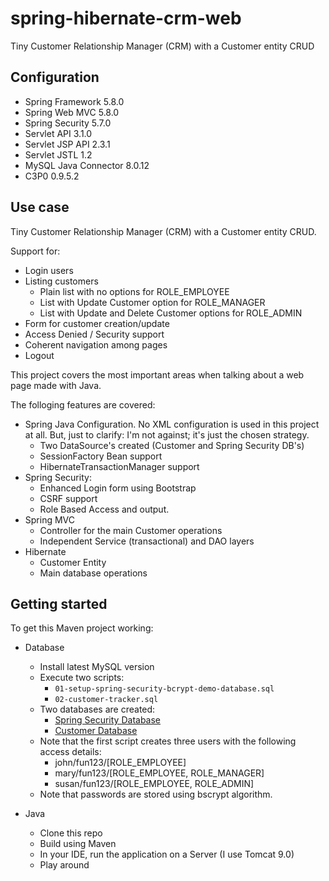 # spring-hibernate-crm-web
Tiny Customer Relationship Manager (CRM) with a Customer entity CRUD

## Configuration

- Spring Framework 5.8.0
- Spring Web MVC 5.8.0
- Spring Security 5.7.0
- Servlet API 3.1.0
- Servlet JSP API 2.3.1
- Servlet JSTL 1.2
- MySQL Java Connector 8.0.12
- C3P0 0.9.5.2

## Use case

Tiny Customer Relationship Manager (CRM) with a Customer entity CRUD.

Support for:

- Login users
- Listing customers
  - Plain list with no options for ROLE_EMPLOYEE
  - List with Update Customer option for ROLE_MANAGER
  - List with Update and Delete Customer options for ROLE_ADMIN
- Form for customer creation/update
- Access Denied / Security support
- Coherent navigation among pages
- Logout

This project covers the most important areas when talking about a web page made with Java.

The folloging features are covered:

- Spring Java Configuration. No XML configuration is used in this project at all. But, just to clarify: I'm not against; it's just the chosen strategy.
  - Two DataSource's created (Customer and Spring Security DB's)
  - SessionFactory Bean support
  - HibernateTransactionManager support
- Spring Security:
  - Enhanced Login form using Bootstrap
  - CSRF support
  - Role Based Access and output.
- Spring MVC
  - Controller for the main Customer operations
  - Independent Service (transactional) and DAO layers
- Hibernate
  - Customer Entity
  - Main database operations

## Getting started

To get this Maven project working:

- Database
  - Install latest MySQL version
  - Execute two scripts:
    - `01-setup-spring-security-bcrypt-demo-database.sql`
    - `02-customer-tracker.sql`
  - Two databases are created:
    - [Spring Security Database](https://github.com/pgbonino/customer-tracker-web/blob/master/sql-scripts/spring-security-demo-database.png)
    - [Customer Database](https://github.com/pgbonino/customer-tracker-web/blob/master/sql-scripts/customer-database.png)
  - Note that the first script creates three users with the following access details:
     - john/fun123/[ROLE_EMPLOYEE]
     - mary/fun123/[ROLE_EMPLOYEE, ROLE_MANAGER]
     - susan/fun123/[ROLE_EMPLOYEE, ROLE_ADMIN]
  - Note that passwords are stored using bscrypt algorithm.  


- Java
  - Clone this repo
  - Build using Maven
  - In your IDE, run the application on a Server (I use Tomcat 9.0)
  - Play around
